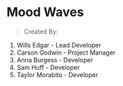 # Mood Waves

> Created By:
  1. Wills Edgar - Lead Developer 
  2. Carson Godwin - Project Manager
  3. Anna Burgess - Developer
  4. Sam Huff - Developer
  5. Taylor Morabito - Developer




